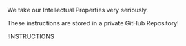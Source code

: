 We take our Intellectual Properties very seriously.

These instructions are stored in a private GitHub Repository!

!INSTRUCTIONS[](https://raw.githubusercontent.com/Shadiehawke/lod-training-public/master/Public%20Instructions.md)
